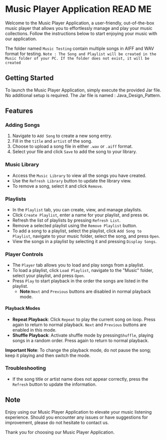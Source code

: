 # Music Player Application READ ME

Welcome to the Music Player Application, a user-friendly, out-of-the-box music player that allows you to effortlessly manage and play your music collections. Follow the instructions below to start enjoying your music with our application.

The folder named `Music Testing` contain multiple songs in AIFF and WAV format for testing.
`Note : The Song and Playlist will be created in the Music folder of your PC. If the folder does not exist, it will be created`

## Getting Started

To launch the Music Player Application, simply execute the provided Jar file. No additional setup is required.
The Jar file is named : Java_Design_Pattern.

## Features

### Adding Songs

1. Navigate to `Add Song` to create a new song entry.
2. Fill in the `title` and `artist` of the song.
3. Choose to upload a song file in either `.wav` or `.aiff` format.
4. Select your file and click `Save` to add the song to your library.

### Music Library

- Access the `Music Library` to view all the songs you have created.
- Use the `Refresh Library` button to update the library view.
- To remove a song, select it and click `Remove`.

### Playlists

- In the `Playlist` tab, you can create, view, and manage playlists.
- Click `Create Playlist`, enter a name for your playlist, and press `OK`.
- Refresh the list of playlists by pressing `Refresh List`.
- Remove a selected playlist using the `Remove Playlist` button.
- To add a song to a playlist, select the playlist, click `Add Song to Playlist`, navigate to your music folder, select the song, and press `Open`.
- View the songs in a playlist by selecting it and pressing `Display Songs`.

### Player Controls

- The `Player` tab allows you to load and play songs from a playlist.
- To load a playlist, click `Load Playlist`, navigate to the "Music" folder, select your playlist, and press `Open`.
- Press `Play` to start playback in the order the songs are listed in the playlist.
    - **Note**:`Next` and `Previous` buttons are disabled in normal playback mode.

#### Playback Modes

- **Repeat Playback**: Click `Repeat` to play the current song on loop. Press again to return to normal playback. `Next` and `Previous` buttons are enabled in this mode.
- **Shuffle Playback**: Activate shuffle mode by pressing`Shuffle`, playing songs in a random order. Press again to return to normal playback.

**Important Note**: To change the playback mode, do not pause the song; keep it playing and then switch the mode.

### Troubleshooting

- If the song title or artist name does not appear correctly, press the `Refresh` button to update the information.

## Note

Enjoy using our Music Player Application to elevate your music listening experience. Should you encounter any issues or have suggestions for improvement, please do not hesitate to contact us.

Thank you for choosing our Music Player Application.
